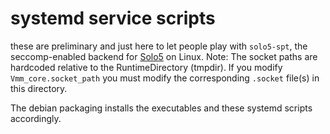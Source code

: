 # systemd service scripts

these are preliminary and just here to let people play with `solo5-spt`, the seccomp-enabled backend for [Solo5](https://github.com/Solo5/solo5) on Linux.
Note: The socket paths are hardcoded relative to the RuntimeDirectory (tmpdir).
If you modify `Vmm_core.socket_path` you must modify the corresponding `.socket` file(s) in this directory.

The debian packaging installs the executables and these systemd scripts accordingly.